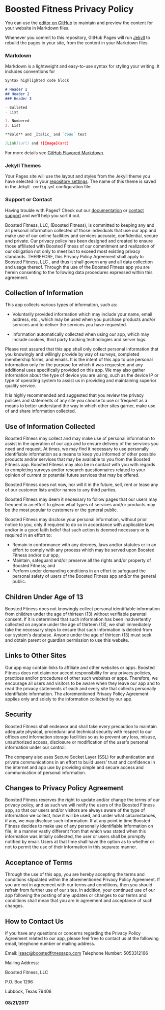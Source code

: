 # Boosted Fitness Privacy Policy

You can use the [editor on GitHub](https://github.com/BoostedDev/PrivacyPolicy/edit/master/index.md) to maintain and preview the content for your website in Markdown files.

Whenever you commit to this repository, GitHub Pages will run [Jekyll](https://jekyllrb.com/) to rebuild the pages in your site, from the content in your Markdown files.

### Markdown

Markdown is a lightweight and easy-to-use syntax for styling your writing. It includes conventions for

```markdown
Syntax highlighted code block

# Header 1
## Header 2
### Header 3

- Bulleted
- List

1. Numbered
2. List

**Bold** and _Italic_ and `Code` text

[Link](url) and ![Image](src)
```

For more details see [GitHub Flavored Markdown](https://guides.github.com/features/mastering-markdown/).

### Jekyll Themes

Your Pages site will use the layout and styles from the Jekyll theme you have selected in your [repository settings](https://github.com/BoostedDev/PrivacyPolicy/settings). The name of this theme is saved in the Jekyll `_config.yml` configuration file.

### Support or Contact

Having trouble with Pages? Check out our [documentation](https://help.github.com/categories/github-pages-basics/) or [contact support](https://github.com/contact) and we’ll help you sort it out.




Boosted Fitness, LLC, (Boosted Fitness), is committed to keeping any and all personal
information collected of those individuals that use our app and make use of our online facilities
and services accurate, confidential, secure and private. Our privacy policy has been designed and
created to ensure those affiliated with Boosted Fitness of our commitment and realization of our
obligation not only to meet but to exceed most existing privacy standards.
THEREFORE, this Privacy Policy Agreement shall apply to Boosted Fitness, LLC , and thus it
shall govern any and all data collection and usage thereof. Through the use of the Boosted
Fitness app you are herein consenting to the following data procedures expressed within this
agreement.


## Collection of Information
This app collects various types of information, such as:
* Voluntarily provided information which may include your name, email address, etc.,
which may be used when you purchase products and/or services and to deliver the
services you have requested.

* Information automatically collected when using our app, which may include cookies,
third party tracking technologies and server logs.


Please rest assured that this app shall only collect personal information that you knowingly
and willingly provide by way of surveys, completed membership forms, and emails. It is the
intent of this app to use personal information only for the purpose for which it was requested
and any additional uses specifically provided on this app.
We may also gather information about the type of device you are using, such as the device IP
or type of operating system to assist us in providing and maintaining superior quality service.


It is highly recommended and suggested that you review the privacy policies and statements
of any site you choose to use or frequent as a means to better understand the way in which
other sites garner, make use of and share information collected.



## Use of Information Collected
Boosted Fitness may collect and may make use of personal information to assist in the
operation of our app and to ensure delivery of the services you need and request. At times,
we may find it necessary to use personally identifiable information as a means to keep you
informed of other possible products and/or services that may be available to you from the
Boosted Fitness app. Boosted Fitness may also be in contact with you with regards to completing surveys and/or research questionnaires related to your opinion of current or
potential future services that may be offered.


Boosted Fitness does not now, nor will it in the future, sell, rent or lease any of our customer
lists and/or names to any third parties.


Boosted Fitness may deem it necessary to follow pages that our users may frequent in an
effort to gleam what types of services and/or products may be the most popular to customers
or the general public.


Boosted Fitness may disclose your personal information, without prior notice to you, only if
required to do so in accordance with applicable laws and/or in a good faith belief that such
action is deemed necessary or is required in an effort to:
 
* Remain in conformance with any decrees, laws and/or statutes or in an effort to comply
with any process which may be served upon Boosted Fitness and/or our app;
 
* Maintain, safeguard and/or preserve all the rights and/or property of Boosted Fitness; and
 
* Perform under demanding conditions in an effort to safeguard the personal safety of users
of the Boosted Fitness app and/or the general public.


## Children Under Age of 13
Boosted Fitness does not knowingly collect personal identifiable information from children
under the age of thirteen (13) without verifiable parental consent. If it is determined that such
information has been inadvertently collected on anyone under the age of thirteen (13), we
shall immediately take the necessary steps to ensure that such information is deleted from our
system&#39;s database. Anyone under the age of thirteen (13) must seek and obtain parent or
guardian permission to use this website.


## Links to Other Sites
Our app may contain links to affiliate and other websites or apps. Boosted Fitness does not
claim nor accept responsibility for any privacy policies, practices and/or procedures of other
such websites or apps. Therefore, we encourage all users and visitors to be aware when they
leave our app and to read the privacy statements of each and every site that collects
personally identifiable information. The aforementioned Privacy Policy Agreement applies
only and solely to the information collected by our app.


## Security
Boosted Fitness shall endeavor and shall take every precaution to maintain adequate
physical, procedural and technical security with respect to our offices and information
storage facilities so as to prevent any loss, misuse, unauthorized access, disclosure or
modification of the user&#39;s personal information under our control.

The company also uses Secure Socket Layer (SSL) for authentication and private
communications in an effort to build users&#39; trust and confidence in the internet and app use
by providing simple and secure access and communication of personal information.


## Changes to Privacy Policy Agreement
Boosted Fitness reserves the right to update and/or change the terms of our privacy policy,
and as such we will notify the users of the Boosted Fitness app, so that our users and/or
visitors are always aware of the type of information we collect, how it will be used, and
under what circumstances, if any, we may disclose such information. If at any point in time
Boosted Fitness decides to make use of any personally identifiable information on file, in a
manner vastly different from that which was stated when this information was initially
collected, the user or users shall be promptly notified by email. Users at that time shall have
the option as to whether or not to permit the use of their information in this separate manner.


## Acceptance of Terms
Through the use of this app, you are hereby accepting the terms and conditions stipulated
within the aforementioned Privacy Policy Agreement. If you are not in agreement with our
terms and conditions, then you should refrain from further use of our sites. In addition, your
continued use of our app following the posting of any updates or changes to our terms and
conditions shall mean that you are in agreement and acceptance of such changes.


## How to Contact Us
If you have any questions or concerns regarding the Privacy Policy Agreement related to our
app, please feel free to contact us at the following email, telephone number or mailing
address.


Email: isaac@boostedfitnessapp.com
Telephone Number: 5053312166

Mailing Address:

Boosted Fitness, LLC

P.O. Box 1296

Lubbock, Texas 79408



#### 08/21/2017
